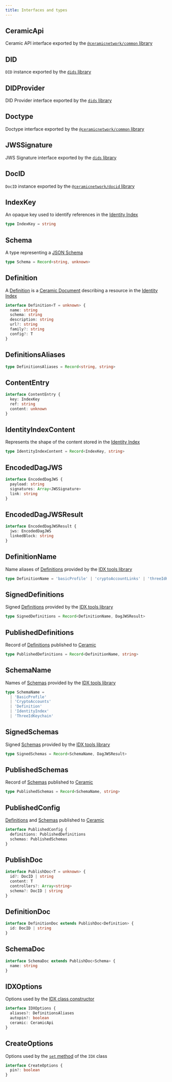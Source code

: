 ```yaml
---
title: Interfaces and types
---
```


## CeramicApi

Ceramic API interface exported by the [`@ceramicnetwork/common` library](https://docs.ceramic.network/modules/_ceramicnetwork_common.html)

## DID

`DID` instance exported by the [`dids` library](https://github.com/ceramicnetwork/js-did)

## DIDProvider

DID Provider interface exported by the [`dids` library](https://github.com/ceramicnetwork/js-did)

## Doctype

Doctype interface exported by the [`@ceramicnetwork/common` library](https://docs.ceramic.network/modules/_ceramicnetwork_common.html)

## JWSSignature

JWS Signature interface exported by the [`dids` library](https://github.com/ceramicnetwork/js-did)

## DocID

`DocID` instance exported by the [`@ceramicnetwork/docid` library](https://docs.ceramic.network/modules/_ceramicnetwork_docid.html)

## IndexKey

An opaque key used to identify references in the [Identity Index](#identityindexcontent)

```ts
type IndexKey = string
```

## Schema

A type representing a [JSON Schema](idx-terminology.md#schema)

```ts
type Schema = Record<string, unknown>
```

## Definition

A [Definition](idx-terminology.md#definition) is a [Ceramic Document](idx-terminology.md#document) describing a resource in the [Identity Index](idx-terminology.md#identity-index--idx)

```ts
interface Definition<T = unknown> {
  name: string
  schema: string
  description: string
  url?: string
  family?: string
  config?: T
}
```

## DefinitionsAliases

```ts
type DefinitionsAliases = Record<string, string>
```

## ContentEntry

```ts
interface ContentEntry {
  key: IndexKey
  ref: string
  content: unknown
}
```

## IdentityIndexContent

Represents the shape of the content stored in the [Identity Index](idx-terminology.md#identity-index--idx)

```ts
type IdentityIndexContent = Record<IndexKey, string>
```

## EncodedDagJWS

```ts
interface EncodedDagJWS {
  payload: string
  signatures: Array<JWSSignature>
  link: string
}
```

## EncodedDagJWSResult

```ts
interface EncodedDagJWSResult {
  jws: EncodedDagJWS
  linkedBlock: string
}
```

## DefinitionName

Name aliases of [Definitions](idx-terminology.md#definition) provided by the [IDX tools library](libs-tools.md)

```ts
type DefinitionName = 'basicProfile' | 'cryptoAccountLinks' | 'threeIdKeychain'
```

## SignedDefinitions

Signed [Definitions](idx-terminology.md#definition) provided by the [IDX tools library](libs-tools.md)

```ts
type SignedDefinitions = Record<DefinitionName, DagJWSResult>
```

## PublishedDefinitions

Record of [Definitions](idx-terminology.md#definition) published to [Ceramic](idx-terminology.md#ceramic)

```ts
type PublishedDefinitions = Record<DefinitionName, string>
```

## SchemaName

Names of [Schemas](idx-terminology.md#schema) provided by the [IDX tools library](libs-tools.md)

```ts
type SchemaName =
  | 'BasicProfile'
  | 'CryptoAccounts'
  | 'Definition'
  | 'IdentityIndex'
  | 'ThreeIdKeychain'
```

## SignedSchemas

Signed [Schemas](idx-terminology.md#schema) provided by the [IDX tools library](libs-tools.md)

```ts
type SignedSchemas = Record<SchemaName, DagJWSResult>
```

## PublishedSchemas

Record of [Schemas](idx-terminology.md#schema) published to [Ceramic](idx-terminology.md#ceramic)

```ts
type PublishedSchemas = Record<SchemaName, string>
```

## PublishedConfig

[Definitions](idx-terminology.md#definition) and [Schemas](idx-terminology.md#schema) published to [Ceramic](idx-terminology.md#ceramic)

```ts
interface PublishedConfig {
  definitions: PublishedDefinitions
  schemas: PublishedSchemas
}
```

## PublishDoc

```ts
interface PublishDoc<T = unknown> {
  id?: DocID | string
  content: T
  controllers?: Array<string>
  schema?: DocID | string
}
```

## DefinitionDoc

```ts
interface DefinitionDoc extends PublishDoc<Definition> {
  id: DocID | string
}
```

## SchemaDoc

```ts
interface SchemaDoc extends PublishDoc<Schema> {
  name: string
}
```

## IDXOptions

Options used by the [IDX class constructor](libs-idx.md#constructor)

```ts
interface IDXOptions {
  aliases?: DefinitionsAliases
  autopin?: boolean
  ceramic: CeramicApi
}
```

## CreateOptions

Options used by the [`set` method](libs-idx.md#set) of the `IDX` class

```ts
interface CreateOptions {
  pin?: boolean
}
```
